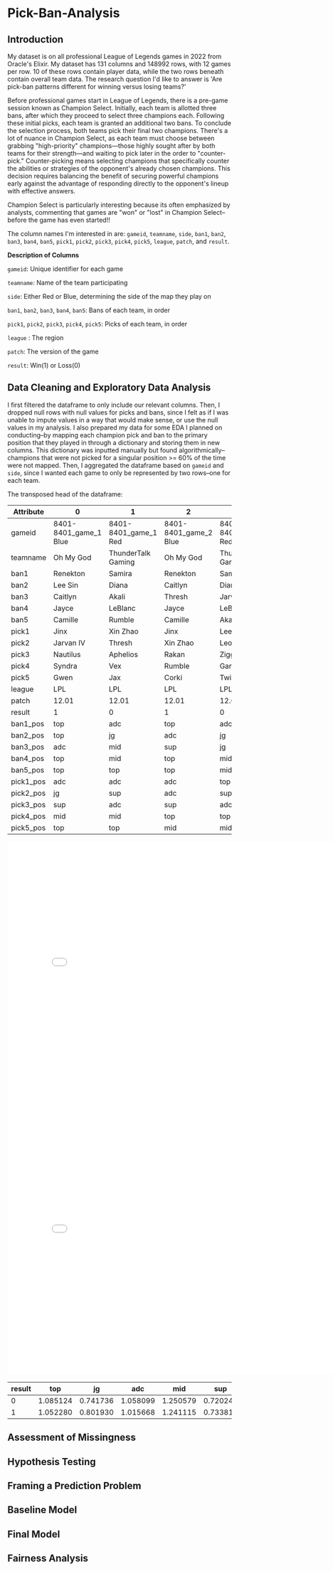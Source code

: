 # Pick-Ban-Analysis

## Introduction
My dataset is on all professional League of Legends games in 2022 from Oracle's Elixir. My dataset has 131 columns and 148992 rows, with 12 games per row. 10 of these rows contain player data, while the two rows beneath contain overall team data. The research question I'd like to answer is 'Are pick-ban patterns different for winning versus losing teams?'


Before professional games start in League of Legends, there is a pre-game session known as Champion Select. Initially, each team is allotted three bans, after which they proceed to select three champions each. Following these initial picks, each team is granted an additional two bans. To conclude the selection process, both teams pick their final two champions. There's a lot of nuance in Champion Select, as each team must choose between grabbing "high-priority" champions—those highly sought after by both teams for their strength—and waiting to pick later in the order to "counter-pick." Counter-picking means selecting champions that specifically counter the abilities or strategies of the opponent's already chosen champions. This decision requires balancing the benefit of securing powerful champions early against the advantage of responding directly to the opponent's lineup with effective answers.


Champion Select is particularly interesting because its often emphasized by analysts, commenting that games are "won" or "lost" in Champion Select–before the game has even started!! 


The column names I'm interested in are: `gameid`, `teamname`, `side`, `ban1`, `ban2`, `ban3`, `ban4`, `ban5`, `pick1`, `pick2`, `pick3`, `pick4`, `pick5`, `league`, `patch`, and `result`.

**Description of Columns**

`gameid`: Unique identifier for each game

`teamname`: Name of the team participating

`side`: Either Red or Blue, determining the side of the map they play on 

`ban1`, `ban2`, `ban3`, `ban4`, `ban5`: Bans of each team, in order

`pick1`, `pick2`, `pick3`, `pick4`, `pick5`: Picks of each team, in order

`league` : The region

`patch`: The version of the game

`result`: Win(1) or Loss(0)

## Data Cleaning and Exploratory Data Analysis

I first filtered the dataframe to only include our relevant columns. Then, I dropped null rows with null values for picks and bans, since I felt as if I was unable to impute values in a way that would make sense, or use the null values in my analysis. I also prepared my data for some EDA I planned on conducting–by mapping each champion pick and ban to the primary position that they played in through a dictionary and storing them in new columns. This dictionary was inputted manually but found algorithmically–champions that were not picked for a singular position >= 60% of the time were not mapped. Then, I aggregated the dataframe based on `gameid` and `side`, since I wanted each game to only be represented by two rows–one for each team. 


The transposed head of the dataframe:

| Attribute | 0                     | 1                    | 2                     | 3                    | 4                     |
|-----------|-----------------------|----------------------|-----------------------|----------------------|-----------------------|
| gameid    | 8401-8401_game_1 Blue | 8401-8401_game_1 Red | 8401-8401_game_2 Blue | 8401-8401_game_2 Red | 8402-8402_game_1 Blue |
| teamname  | Oh My God             | ThunderTalk Gaming   | Oh My God             | ThunderTalk Gaming   | FunPlus Phoenix       |
| ban1      | Renekton              | Samira               | Renekton              | Samira               | LeBlanc               |
| ban2      | Lee Sin               | Diana                | Caitlyn               | Diana                | Twisted Fate          |
| ban3      | Caitlyn               | Akali                | Thresh                | Jarvan IV            | Aphelios              |
| ban4      | Jayce                 | LeBlanc              | Jayce                 | LeBlanc              | Nautilus              |
| ban5      | Camille               | Rumble               | Camille               | Akali                | Leona                 |
| pick1     | Jinx                  | Xin Zhao             | Jinx                  | Lee Sin              | Jinx                  |
| pick2     | Jarvan IV             | Thresh               | Xin Zhao              | Leona                | Viego                 |
| pick3     | Nautilus              | Aphelios             | Rakan                 | Ziggs                | Thresh                |
| pick4     | Syndra                | Vex                  | Rumble                | Gangplank            | Corki                 |
| pick5     | Gwen                  | Jax                  | Corki                 | Twisted Fate         | Graves                |
| league    | LPL                   | LPL                  | LPL                   | LPL                  | LPL                   |
| patch     | 12.01                 | 12.01                | 12.01                 | 12.01                | 12.01                 |
| result    | 1                     | 0                    | 1                     | 0                    | 1                     |
| ban1_pos  | top                   | adc                  | top                   | adc                  | mid                   |
| ban2_pos  | top                   | jg                   | adc                   | jg                   | mid                   |
| ban3_pos  | adc                   | mid                  | sup                   | jg                   | adc                   |
| ban4_pos  | top                   | mid                  | top                   | mid                  | sup                   |
| ban5_pos  | top                   | top                  | top                   | mid                  | sup                   |
| pick1_pos | adc                   | adc                  | adc                   | top                  | adc                   |
| pick2_pos | jg                    | sup                  | adc                   | sup                  | jg                    |
| pick3_pos | sup                   | adc                  | sup                   | adc                  | sup                   |
| pick4_pos | mid                   | mid                  | top                   | top                  | mid                   |
| pick5_pos | top                   | top                  | mid                   | mid                  | top                   |

<iframe
  src="assets/avg_pick_order_by_pos.html"
  width="800"
  height="600"
  frameborder="0"
></iframe>

<iframe
  src="assets/pick_order_by_pos_win_vs_loss.html"
  width="800"
  height="600"
  frameborder="0"
></iframe>

| result | top      | jg       | adc      | mid      | sup      |
|--------|----------|----------|----------|----------|----------|
| 0      | 1.085124 | 0.741736 | 1.058099 | 1.250579 | 0.720248 |
| 1      | 1.052280 | 0.801930 | 1.015668 | 1.241115 | 0.733817 |

## Assessment of Missingness

## Hypothesis Testing

## Framing a Prediction Problem

## Baseline Model

## Final Model

## Fairness Analysis
